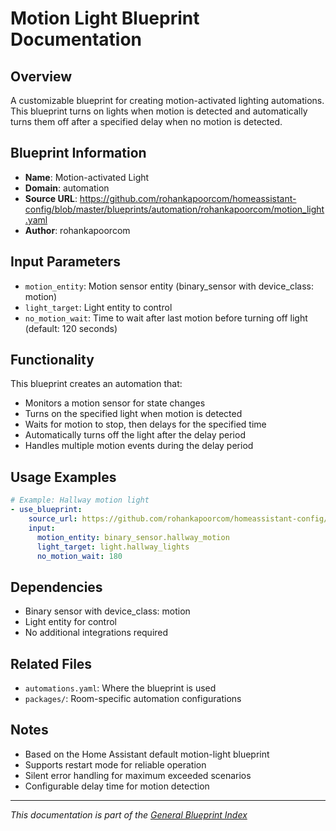 # Motion Light Blueprint Documentation

## Overview
A customizable blueprint for creating motion-activated lighting automations. This blueprint turns on lights when motion is detected and automatically turns them off after a specified delay when no motion is detected.

## Blueprint Information
- **Name**: Motion-activated Light
- **Domain**: automation
- **Source URL**: https://github.com/rohankapoorcom/homeassistant-config/blob/master/blueprints/automation/rohankapoorcom/motion_light.yaml
- **Author**: rohankapoorcom

## Input Parameters
- `motion_entity`: Motion sensor entity (binary_sensor with device_class: motion)
- `light_target`: Light entity to control
- `no_motion_wait`: Time to wait after last motion before turning off light (default: 120 seconds)

## Functionality
This blueprint creates an automation that:
- Monitors a motion sensor for state changes
- Turns on the specified light when motion is detected
- Waits for motion to stop, then delays for the specified time
- Automatically turns off the light after the delay period
- Handles multiple motion events during the delay period

## Usage Examples
```yaml
# Example: Hallway motion light
- use_blueprint:
    source_url: https://github.com/rohankapoorcom/homeassistant-config/blob/master/blueprints/automation/rohankapoorcom/motion_light.yaml
    input:
      motion_entity: binary_sensor.hallway_motion
      light_target: light.hallway_lights
      no_motion_wait: 180
```

## Dependencies
- Binary sensor with device_class: motion
- Light entity for control
- No additional integrations required

## Related Files
- `automations.yaml`: Where the blueprint is used
- `packages/`: Room-specific automation configurations

## Notes
- Based on the Home Assistant default motion-light blueprint
- Supports restart mode for reliable operation
- Silent error handling for maximum exceeded scenarios
- Configurable delay time for motion detection

---
*This documentation is part of the [General Blueprint Index](README.md)*
